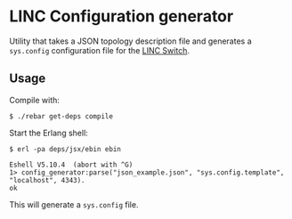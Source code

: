 # LINC Configuration generator


Utility that takes a JSON topology description file and generates a `sys.config` configuration file for the [LINC Switch](http://github.com/FlowForwarding/LINC-Switch).

## Usage

Compile with:

```
$ ./rebar get-deps compile
```

Start the Erlang shell:

```
$ erl -pa deps/jsx/ebin ebin

Eshell V5.10.4  (abort with ^G)
1> config_generator:parse("json_example.json", "sys.config.template", "localhost", 4343).
ok
```

This will generate a `sys.config` file.
